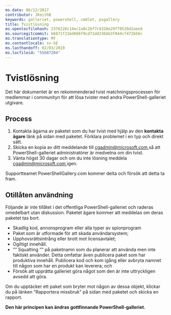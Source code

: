 ```yaml
---
ms.date: 06/12/2017
contributor: JKeithB
keywords: galleriet, powershell, cmdlet, psgallery
title: Tvistlösning
ms.openlocfilehash: 2376226c14ec1a8c2bf7c9328e29f79528d2aee9
ms.sourcegitcommit: b6871f21bd666f9cd71dd336bb3f844cf472b56c
ms.translationtype: MT
ms.contentlocale: sv-SE
ms.lasthandoff: 02/03/2019
ms.locfileid: "55687204"
---
```

# <a name="dispute-resolution"></a>Tvistlösning

Det här dokumentet är en rekommenderad tvist matchningsprocessen för medlemmar i communityn för att lösa tvister med andra PowerShell-galleriet utgivare.

## <a name="process"></a>Process

1. Kontakta ägarna av paketet som du har tvist med hjälp av den **kontakta ägare** länk på sidan med paketet.
   Förklara problemet i en typ och direkt sätt.
2. Skicka en kopia av ditt meddelande till [ cgadmin@microsoft.com ](mailto:cgadmin@microsoft.com) så att PowerShell-galleriet administratörer är medvetna om din tvist.
3. Vänta högst 30 dagar och om du inte lösning meddela [ cgadmin@microsoft.com ](mailto:cgadmin@microsoft.com) igen.

Supportteamet PowerShellGallery.com kommer delta och försök att detta ta fram.

## <a name="prohibited-use"></a>Otillåten användning

Följande är inte tillåtet i det offentliga PowerShell-galleriet och raderas omedelbart utan diskussion.  Paketet ägare kommer att meddelas om deras paketet tas bort.

- Skadlig kod, annonsprogram eller alla typer av spionprogram
- Paket som är utformade för att skada användarsystem;
- Upphovsrättsintrång eller brott mot licensavtalet;
- Ogiltigt innehåll.
- ”” Squatting ”” på paketnamn som du planerar att använda men inte faktiskt använder. Detta omfattar även publicera paket som har produktiva innehåll.
  Publicera kod och kom igång eller avbryta namnet till någon som har en produkt kan leverera; och
- Försök att upprätta galleriet göra något som den är inte uttryckligen avsedd att göra.

Om du upptäcker ett paket som bryter mot någon av dessa objekt, klickar du på länken ”Rapportera missbruk” på sidan med paketet och skicka en rapport.

**Den här principen kan ändras gottfinnande PowerShell-galleriet.**
